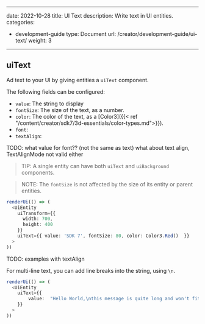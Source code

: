 

---
date: 2022-10-28
title: UI Text
description: Write text in UI entities.
categories:
  - development-guide
type: Document
url: /creator/development-guide/ui-text/
weight: 3
---

## uiText

Ad text to your UI by giving entities a `uiText` component.

The following fields can be configured:

- `value`: The string to display
- `fontSize`: The size of the text, as a number.
- `color`: The color of the text, as a [Color3]({{< ref "/content/creator/sdk7/3d-essentials/color-types.md">}}).
- `font`: 
- `textAlign`: 

TODO: what value for font?? (not the same as text)
what about text align, TextAlignMode not valid either


> TIP: A single entity can have both `uiText` and `uiBackground` components.

> NOTE: The `fontSize` is not affected by the size of its entity or parent entities.

```ts
renderUi(() => (
  <UiEntity
    uiTransform={{
      width: 700,
      height: 400
    }}
    uiText={{ value: 'SDK 7', fontSize: 80, color: Color3.Red()  }}
  >
))
```

TODO: examples with textAlign



For multi-line text, you can add line breaks into the string, using `\n`.


```ts
renderUi(() => (
  <UiEntity
    uiText={{ 
		value:  "Hello World,\nthis message is quite long and won't fit in a single line.\nI hope that's not a problem." 
	}}
  >
))
```